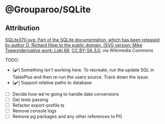 # @Grouparoo/SQLite

## Attribution

<a href="https://commons.wikimedia.org/wiki/File:Sqlite-square-icon.svg">SQLite370.svg: Part of the SQLite documentation, which has been released by author D. Richard Hipp to the public domain. (SVG version: Mike Toews)derivative work: Loki 66</a>, <a href="https://creativecommons.org/licenses/by-sa/3.0">CC BY-SA 3.0</a>, via Wikimedia Commons

TODO:

- [✔️] Something isn't working here. To recreate, run the update SQL in
  TablePlus and then re-run the users source. Track down the issue.
- [✔️] Support relative paths to database
- [ ] Decide how we're going to handle date conversions
- [ ] Get tests passing
- [ ] Refactor export-profile.ts
- [ ] Remove console logs
- [ ] Remove pg packages and any other references to PG
